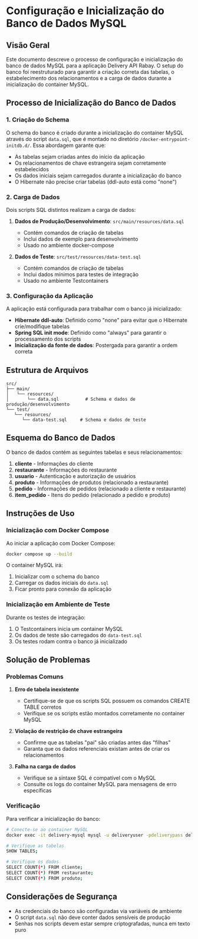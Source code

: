 
# Configuração e Inicialização do Banco de Dados MySQL

## Visão Geral

Este documento descreve o processo de configuração e inicialização do banco de dados MySQL para a aplicação Delivery API Rabay. O setup do banco foi reestruturado para garantir a criação correta das tabelas, o estabelecimento dos relacionamentos e a carga de dados durante a inicialização do container MySQL.

## Processo de Inicialização do Banco de Dados

### 1. Criação do Schema

O schema do banco é criado durante a inicialização do container MySQL através do script `data.sql`, que é montado no diretório `/docker-entrypoint-initdb.d/`. Essa abordagem garante que:

- As tabelas sejam criadas antes do início da aplicação
- Os relacionamentos de chave estrangeira sejam corretamente estabelecidos
- Os dados iniciais sejam carregados durante a inicialização do banco
- O Hibernate não precise criar tabelas (ddl-auto está como "none")

### 2. Carga de Dados

Dois scripts SQL distintos realizam a carga de dados:

1. **Dados de Produção/Desenvolvimento**: `src/main/resources/data.sql`
   - Contém comandos de criação de tabelas
   - Inclui dados de exemplo para desenvolvimento
   - Usado no ambiente docker-compose

2. **Dados de Teste**: `src/test/resources/data-test.sql`
   - Contém comandos de criação de tabelas
   - Inclui dados mínimos para testes de integração
   - Usado no ambiente Testcontainers

### 3. Configuração da Aplicação

A aplicação está configurada para trabalhar com o banco já inicializado:

- **Hibernate ddl-auto**: Definido como "none" para evitar que o Hibernate crie/modifique tabelas
- **Spring SQL init mode**: Definido como "always" para garantir o processamento dos scripts
- **Inicialização da fonte de dados**: Postergada para garantir a ordem correta

## Estrutura de Arquivos

```
src/
├── main/
│   └── resources/
│       └── data.sql          # Schema e dados de produção/desenvolvimento
└── test/
   └── resources/
      └── data-test.sql     # Schema e dados de teste
```

## Esquema do Banco de Dados

O banco de dados contém as seguintes tabelas e seus relacionamentos:

1. **cliente** - Informações do cliente
2. **restaurante** - Informações do restaurante
3. **usuario** - Autenticação e autorização de usuários
4. **produto** - Informações de produtos (relacionado a restaurante)
5. **pedido** - Informações de pedidos (relacionado a cliente e restaurante)
6. **item_pedido** - Itens do pedido (relacionado a pedido e produto)

## Instruções de Uso

### Inicialização com Docker Compose

Ao iniciar a aplicação com Docker Compose:

```bash
docker compose up --build
```

O container MySQL irá:
1. Inicializar com o schema do banco
2. Carregar os dados iniciais do `data.sql`
3. Ficar pronto para conexão da aplicação

### Inicialização em Ambiente de Teste

Durante os testes de integração:
1. O Testcontainers inicia um container MySQL
2. Os dados de teste são carregados do `data-test.sql`
3. Os testes rodam contra o banco já inicializado

## Solução de Problemas

### Problemas Comuns

1. **Erro de tabela inexistente**
   - Certifique-se de que os scripts SQL possuem os comandos CREATE TABLE corretos
   - Verifique se os scripts estão montados corretamente no container MySQL

2. **Violação de restrição de chave estrangeira**
   - Confirme que as tabelas "pai" são criadas antes das "filhas"
   - Garanta que os dados referenciais existam antes de criar os relacionamentos

3. **Falha na carga de dados**
   - Verifique se a sintaxe SQL é compatível com o MySQL
   - Consulte os logs do container MySQL para mensagens de erro específicas

### Verificação

Para verificar a inicialização do banco:

```bash
# Conecte-se ao container MySQL
docker exec -it delivery-mysql mysql -u deliveryuser -pdeliverypass deliverydb

# Verifique as tabelas
SHOW TABLES;

# Verifique os dados
SELECT COUNT(*) FROM cliente;
SELECT COUNT(*) FROM restaurante;
SELECT COUNT(*) FROM produto;
```

## Considerações de Segurança

- As credenciais do banco são configuradas via variáveis de ambiente
- O script `data.sql` não deve conter dados sensíveis de produção
- Senhas nos scripts devem estar sempre criptografadas, nunca em texto puro